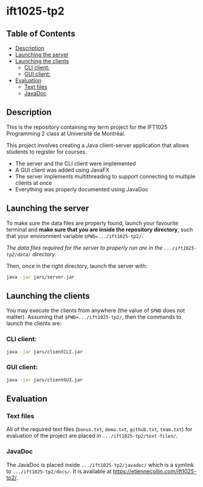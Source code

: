# ift1025-tp2 <!-- omit from toc -->

## Table of Contents <!-- omit from toc -->

- [Description](#description)
- [Launching the server](#launching-the-server)
- [Launching the clients](#launching-the-clients)
    - [CLI client:](#cli-client)
    - [GUI client:](#gui-client)
- [Evaluation](#evaluation)
    - [Text files](#text-files)
    - [JavaDoc](#javadoc)

## Description

This is the repository containing my term project for the IFT1025 Programming 2 class at Université de Montréal.

This project involves creating a Java client-server application that allows students to register for courses.

- The server and the CLI client were implemented
- A GUI client was added using JavaFX
- The server implements multithreading to support connecting to multiple clients at once
- Everything was properly documented using JavaDoc

## Launching the server

To make sure the data files are properly found, launch your favourite terminal and **make sure that you are inside the repository directory**, such that your environment variable `$PWD=.../ift1025-tp2/`.

_The data files required for the server to properly run are in the `.../ift1025-tp2/data/` directory._

Then, once in the right directory, launch the server with:

```bash
java -jar jars/server.jar
```

## Launching the clients

You may execute the clients from anywhere (the value of `$PWD` does not matter). Assuming that `$PWD=.../ift1025-tp2/`, then the commands to launch the clients are:

### CLI client:

```bash
java -jar jars/clientCLI.jar
```

### GUI client:

```bash
java -jar jars/clientGUI.jar
```
## Evaluation

### Text files

All of the required text files (`bonus.txt`, `demo.txt`, `github.txt`, `team.txt`) for evaluation of the project are placed in `.../ift1025-tp2/text-files/`.

### JavaDoc

The JavaDoc is placed inside `.../ift1025-tp2/javadoc/` which is a symlink to `.../ift1025-tp2/docs/`. It is available at https://etiennecollin.com/ift1025-tp2/.